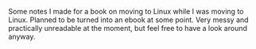 Some notes I made for a book on moving to Linux while I was moving to Linux. 
Planned to be turned into an ebook at some point. Very messy and practically unreadable at the moment,
but feel free to have a look around anyway.
